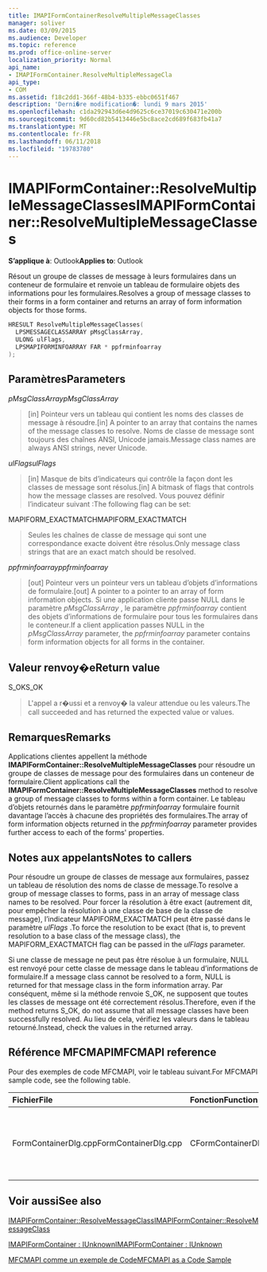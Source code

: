 ```yaml
---
title: IMAPIFormContainerResolveMultipleMessageClasses
manager: soliver
ms.date: 03/09/2015
ms.audience: Developer
ms.topic: reference
ms.prod: office-online-server
localization_priority: Normal
api_name:
- IMAPIFormContainer.ResolveMultipleMessageCla
api_type:
- COM
ms.assetid: f18c2dd1-366f-48b4-b335-ebbc0651f467
description: 'Derni�re modification�: lundi 9 mars 2015'
ms.openlocfilehash: c1da292943d6e4d9625c6ce37019c630471e200b
ms.sourcegitcommit: 9d60cd82b5413446e5bc8ace2cd689f683fb41a7
ms.translationtype: MT
ms.contentlocale: fr-FR
ms.lasthandoff: 06/11/2018
ms.locfileid: "19783780"
---
```

# <a name="imapiformcontainerresolvemultiplemessageclasses"></a><span data-ttu-id="3d86e-103">IMAPIFormContainer::ResolveMultipleMessageClasses</span><span class="sxs-lookup"><span data-stu-id="3d86e-103">IMAPIFormContainer::ResolveMultipleMessageClasses</span></span>

  
  
<span data-ttu-id="3d86e-104">**S’applique à**: Outlook</span><span class="sxs-lookup"><span data-stu-id="3d86e-104">**Applies to**: Outlook</span></span> 
  
<span data-ttu-id="3d86e-105">Résout un groupe de classes de message à leurs formulaires dans un conteneur de formulaire et renvoie un tableau de formulaire objets des informations pour les formulaires.</span><span class="sxs-lookup"><span data-stu-id="3d86e-105">Resolves a group of message classes to their forms in a form container and returns an array of form information objects for those forms.</span></span>
  
```cpp
HRESULT ResolveMultipleMessageClasses(
  LPSMESSAGECLASSARRAY pMsgClassArray,
  ULONG ulFlags,
  LPSMAPIFORMINFOARRAY FAR * ppfrminfoarray
);
```

## <a name="parameters"></a><span data-ttu-id="3d86e-106">Paramètres</span><span class="sxs-lookup"><span data-stu-id="3d86e-106">Parameters</span></span>

 <span data-ttu-id="3d86e-107">_pMsgClassArray_</span><span class="sxs-lookup"><span data-stu-id="3d86e-107">_pMsgClassArray_</span></span>
  
> <span data-ttu-id="3d86e-108">[in] Pointeur vers un tableau qui contient les noms des classes de message à résoudre.</span><span class="sxs-lookup"><span data-stu-id="3d86e-108">[in] A pointer to an array that contains the names of the message classes to resolve.</span></span> <span data-ttu-id="3d86e-109">Noms de classe de message sont toujours des chaînes ANSI, Unicode jamais.</span><span class="sxs-lookup"><span data-stu-id="3d86e-109">Message class names are always ANSI strings, never Unicode.</span></span>
    
 <span data-ttu-id="3d86e-110">_ulFlags_</span><span class="sxs-lookup"><span data-stu-id="3d86e-110">_ulFlags_</span></span>
  
> <span data-ttu-id="3d86e-111">[in] Masque de bits d’indicateurs qui contrôle la façon dont les classes de message sont résolus.</span><span class="sxs-lookup"><span data-stu-id="3d86e-111">[in] A bitmask of flags that controls how the message classes are resolved.</span></span> <span data-ttu-id="3d86e-112">Vous pouvez définir l’indicateur suivant :</span><span class="sxs-lookup"><span data-stu-id="3d86e-112">The following flag can be set:</span></span>
    
<span data-ttu-id="3d86e-113">MAPIFORM_EXACTMATCH</span><span class="sxs-lookup"><span data-stu-id="3d86e-113">MAPIFORM_EXACTMATCH</span></span> 
  
> <span data-ttu-id="3d86e-114">Seules les chaînes de classe de message qui sont une correspondance exacte doivent être résolus.</span><span class="sxs-lookup"><span data-stu-id="3d86e-114">Only message class strings that are an exact match should be resolved.</span></span>
    
 <span data-ttu-id="3d86e-115">_ppfrminfoarray_</span><span class="sxs-lookup"><span data-stu-id="3d86e-115">_ppfrminfoarray_</span></span>
  
> <span data-ttu-id="3d86e-116">[out] Pointeur vers un pointeur vers un tableau d’objets d’informations de formulaire.</span><span class="sxs-lookup"><span data-stu-id="3d86e-116">[out] A pointer to a pointer to an array of form information objects.</span></span> <span data-ttu-id="3d86e-117">Si une application cliente passe NULL dans le paramètre _pMsgClassArray_ , le paramètre _ppfrminfoarray_ contient des objets d’informations de formulaire pour tous les formulaires dans le conteneur.</span><span class="sxs-lookup"><span data-stu-id="3d86e-117">If a client application passes NULL in the  _pMsgClassArray_ parameter, the  _ppfrminfoarray_ parameter contains form information objects for all forms in the container.</span></span> 
    
## <a name="return-value"></a><span data-ttu-id="3d86e-118">Valeur renvoy�e</span><span class="sxs-lookup"><span data-stu-id="3d86e-118">Return value</span></span>

<span data-ttu-id="3d86e-119">S_OK</span><span class="sxs-lookup"><span data-stu-id="3d86e-119">S_OK</span></span> 
  
> <span data-ttu-id="3d86e-120">L'appel a r�ussi et a renvoy� la valeur attendue ou les valeurs.</span><span class="sxs-lookup"><span data-stu-id="3d86e-120">The call succeeded and has returned the expected value or values.</span></span>
    
## <a name="remarks"></a><span data-ttu-id="3d86e-121">Remarques</span><span class="sxs-lookup"><span data-stu-id="3d86e-121">Remarks</span></span>

<span data-ttu-id="3d86e-122">Applications clientes appellent la méthode **IMAPIFormContainer::ResolveMultipleMessageClasses** pour résoudre un groupe de classes de message pour des formulaires dans un conteneur de formulaire.</span><span class="sxs-lookup"><span data-stu-id="3d86e-122">Client applications call the **IMAPIFormContainer::ResolveMultipleMessageClasses** method to resolve a group of message classes to forms within a form container.</span></span> <span data-ttu-id="3d86e-123">Le tableau d’objets retournés dans le paramètre _ppfrminfoarray_ formulaire fournit davantage l’accès à chacune des propriétés des formulaires.</span><span class="sxs-lookup"><span data-stu-id="3d86e-123">The array of form information objects returned in the  _ppfrminfoarray_ parameter provides further access to each of the forms' properties.</span></span> 
  
## <a name="notes-to-callers"></a><span data-ttu-id="3d86e-124">Notes aux appelants</span><span class="sxs-lookup"><span data-stu-id="3d86e-124">Notes to callers</span></span>

<span data-ttu-id="3d86e-125">Pour résoudre un groupe de classes de message aux formulaires, passez un tableau de résolution des noms de classe de message.</span><span class="sxs-lookup"><span data-stu-id="3d86e-125">To resolve a group of message classes to forms, pass in an array of message class names to be resolved.</span></span> <span data-ttu-id="3d86e-126">Pour forcer la résolution à être exact (autrement dit, pour empêcher la résolution à une classe de base de la classe de message), l’indicateur MAPIFORM_EXACTMATCH peut être passé dans le paramètre _ulFlags_ .</span><span class="sxs-lookup"><span data-stu-id="3d86e-126">To force the resolution to be exact (that is, to prevent resolution to a base class of the message class), the MAPIFORM_EXACTMATCH flag can be passed in the  _ulFlags_ parameter.</span></span> 
  
<span data-ttu-id="3d86e-127">Si une classe de message ne peut pas être résolue à un formulaire, NULL est renvoyé pour cette classe de message dans le tableau d’informations de formulaire.</span><span class="sxs-lookup"><span data-stu-id="3d86e-127">If a message class cannot be resolved to a form, NULL is returned for that message class in the form information array.</span></span> <span data-ttu-id="3d86e-128">Par conséquent, même si la méthode renvoie S_OK, ne supposent que toutes les classes de message ont été correctement résolus.</span><span class="sxs-lookup"><span data-stu-id="3d86e-128">Therefore, even if the method returns S_OK, do not assume that all message classes have been successfully resolved.</span></span> <span data-ttu-id="3d86e-129">Au lieu de cela, vérifiez les valeurs dans le tableau retourné.</span><span class="sxs-lookup"><span data-stu-id="3d86e-129">Instead, check the values in the returned array.</span></span>
  
## <a name="mfcmapi-reference"></a><span data-ttu-id="3d86e-130">Référence MFCMAPI</span><span class="sxs-lookup"><span data-stu-id="3d86e-130">MFCMAPI reference</span></span>

<span data-ttu-id="3d86e-131">Pour des exemples de code MFCMAPI, voir le tableau suivant.</span><span class="sxs-lookup"><span data-stu-id="3d86e-131">For MFCMAPI sample code, see the following table.</span></span>
  
|<span data-ttu-id="3d86e-132">**Fichier**</span><span class="sxs-lookup"><span data-stu-id="3d86e-132">**File**</span></span>|<span data-ttu-id="3d86e-133">**Fonction**</span><span class="sxs-lookup"><span data-stu-id="3d86e-133">**Function**</span></span>|<span data-ttu-id="3d86e-134">**Commentaire**</span><span class="sxs-lookup"><span data-stu-id="3d86e-134">**Comment**</span></span>|
|:-----|:-----|:-----|
|<span data-ttu-id="3d86e-135">FormContainerDlg.cpp</span><span class="sxs-lookup"><span data-stu-id="3d86e-135">FormContainerDlg.cpp</span></span>  <br/> |<span data-ttu-id="3d86e-136">CFormContainerDlg::OnResolveMultipleMessageClasses</span><span class="sxs-lookup"><span data-stu-id="3d86e-136">CFormContainerDlg::OnResolveMultipleMessageClasses</span></span>  <br/> |<span data-ttu-id="3d86e-137">MFCMAPI utilise la méthode **IMAPIFormContainer::ResolveMultipleMessageClasses** pour localiser un formulaire qui est associé à un ensemble de classes de message.</span><span class="sxs-lookup"><span data-stu-id="3d86e-137">MFCMAPI uses the **IMAPIFormContainer::ResolveMultipleMessageClasses** method to locate a form that is associated with a set of message classes.</span></span>  <br/> |
   
## <a name="see-also"></a><span data-ttu-id="3d86e-138">Voir aussi</span><span class="sxs-lookup"><span data-stu-id="3d86e-138">See also</span></span>



[<span data-ttu-id="3d86e-139">IMAPIFormContainer::ResolveMessageClass</span><span class="sxs-lookup"><span data-stu-id="3d86e-139">IMAPIFormContainer::ResolveMessageClass</span></span>](imapiformcontainer-resolvemessageclass.md)
  
[<span data-ttu-id="3d86e-140">IMAPIFormContainer : IUnknown</span><span class="sxs-lookup"><span data-stu-id="3d86e-140">IMAPIFormContainer : IUnknown</span></span>](imapiformcontaineriunknown.md)


[<span data-ttu-id="3d86e-141">MFCMAPI comme un exemple de Code</span><span class="sxs-lookup"><span data-stu-id="3d86e-141">MFCMAPI as a Code Sample</span></span>](mfcmapi-as-a-code-sample.md)

